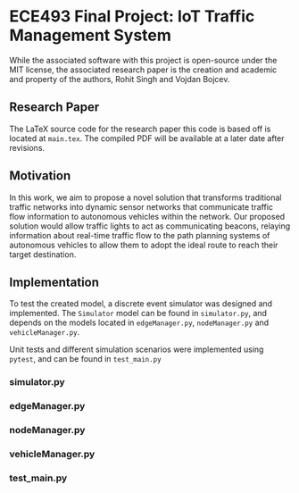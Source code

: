 # ECE493 Final Project: IoT Traffic Management System

While the associated software with this project is open-source under the MIT license, the associated research paper is the creation and academic and property of the authors, Rohit Singh and Vojdan Bojcev. 

## Research Paper
The LaTeX source code for the research paper this code is based off is located at `main.tex`. The compiled PDF will be available at a later date after revisions.

## Motivation

In this work, we aim to propose a novel solution that transforms traditional traffic networks into dynamic sensor networks that communicate traffic flow information to autonomous vehicles within the network. Our proposed solution would allow traffic lights to act as communicating beacons, relaying information about real-time traffic flow to the path planning systems of autonomous vehicles to allow them to adopt the ideal route to reach their target destination.

## Implementation

To test the created model, a discrete event simulator was designed and implemented. The `Simulator` model can be found in `simulator.py`, and depends on the models located in `edgeManager.py`, `nodeManager.py` and `vehicleManager.py`.

Unit tests and different simulation scenarios were implemented using `pytest`, and can be found in `test_main.py` 

### simulator.py

### edgeManager.py

### nodeManager.py

### vehicleManager.py

### test_main.py

